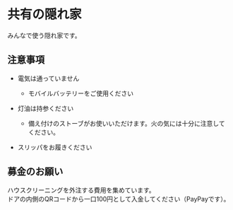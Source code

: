 # 共有の隠れ家
みんなで使う隠れ家です。
## 注意事項

- 電気は通っていません

  - モバイルバッテリーをご使用ください

- 灯油は持参ください

  - 備え付けのストーブがお使いいただけます。火の気には十分に注意してください。
  
- スリッパをお履きください

## 募金のお願い
ハウスクリーニングを外注する費用を集めています。  
ドアの内側のQRコードから一口100円として入金してください（PayPayです）。